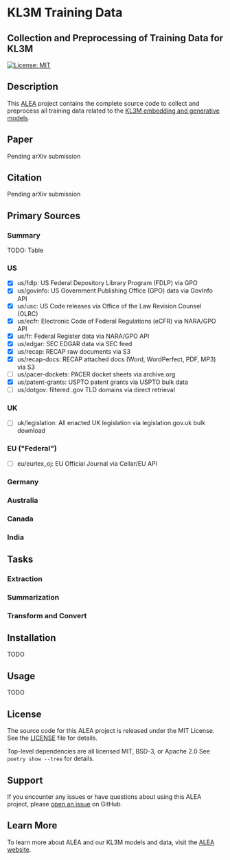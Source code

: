 # KL3M Training Data
## Collection and Preprocessing of Training Data for KL3M

[![License: MIT](https://img.shields.io/badge/License-MIT-yellow.svg)](https://opensource.org/licenses/MIT)


## Description

This [ALEA](https://aleainstitute.ai/) project contains the complete source code to collect and preprocess 
all training data related to the [KL3M embedding and generative models](https://kl3m.ai/).


## Paper
Pending arXiv submission

## Citation
Pending arXiv submission

## Primary Sources

### Summary
TODO: Table


### US

 * [x] us/fdlp: US Federal Depository Library Program (FDLP) via GPO
 * [x] us/govinfo: US Government Publishing Office (GPO) data via GovInfo API
 * [x] us/usc: US Code releases via Office of the Law Revision Counsel (OLRC)
 * [x] us/ecfr: Electronic Code of Federal Regulations (eCFR) via NARA/GPO API
 * [x] us/fr: Federal Register data via NARA/GPO API
 * [x] us/edgar: SEC EDGAR data via SEC feed
 * [x] us/recap: RECAP raw documents via S3
 * [x] us/recap-docs: RECAP attached docs (Word, WordPerfect, PDF, MP3) via S3
 * [ ] us/pacer-dockets: PACER docket sheets via archive.org
 * [x] us/patent-grants: USPTO patent grants via USPTO bulk data
 * [ ] us/dotgov: filtered .gov TLD domains via direct retrieval

### UK

 * [ ] uk/legislation: All enacted UK legislation via legislation.gov.uk bulk download

### EU ("Federal")

 * [ ] eu/eurlex_oj: EU Official Journal via Cellar/EU API


### Germany

### Australia

### Canada

### India

## Tasks

### Extraction


### Summarization


### Transform and Convert



## Installation
TODO

## Usage
TODO

## License

The source code for this ALEA project is released under the MIT License. See the [LICENSE](LICENSE) file for details.

Top-level dependencies are all licensed MIT, BSD-3, or Apache 2.0  See `poetry show --tree` for details.

## Support

If you encounter any issues or have questions about using this ALEA project, please [open an issue](https://github.com/alea-institute/kl3m-data/issues) on GitHub.

## Learn More

To learn more about ALEA and our KL3M models and data, visit the [ALEA website](https://aleainstitute.ai/).
